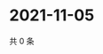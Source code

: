 # 2021-11-05

共 0 条

<!-- BEGIN WEIBO -->
<!-- 最后更新时间 Fri Nov 05 2021 07:11:46 GMT+0800 (China Standard Time) -->

<!-- END WEIBO -->
